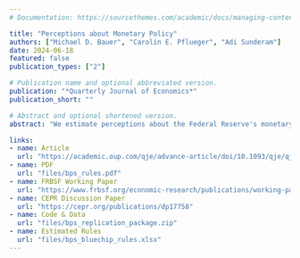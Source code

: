 ```yaml
---
# Documentation: https://sourcethemes.com/academic/docs/managing-content/

title: "Perceptions about Monetary Policy"
authors: ["Michael D. Bauer", "Carolin E. Pflueger", "Adi Sunderam"]
date: 2024-06-18
featured: false
publication_types: ["2"]

# Publication name and optional abbreviated version.
publication: "*Quarterly Journal of Economics*"
publication_short: ""

# Abstract and optional shortened version.
abstract: "We estimate perceptions about the Federal Reserve's monetary policy rule from panel data on professional forecasts of interest rates and macroeconomic conditions. The perceived dependence of the federal funds rate on economic conditions varies substantially over time, in particular over the monetary policy cycle. Forecasters update their perceptions about the Fed's policy rule in response to monetary policy actions, measured by high-frequency interest rate surprises, suggesting that they have imperfect information about the rule. Monetary policy perceptions matter for monetary transmission, as they affect the sensitivity of interest rates to macroeconomic news, term premia in long-term bonds, and the response of the stock market to monetary policy surprises. A simple learning model with forecaster heterogeneity and incomplete information about the policy rule motivates and explains our empirical findings."

links:
- name: Article
  url: "https://academic.oup.com/qje/advance-article/doi/10.1093/qje/qjae021/7699086"
- name: PDF
  url: "files/bps_rules.pdf"
- name: FRBSF Working Paper
  url: "https://www.frbsf.org/economic-research/publications/working-papers/2023/31/"
- name: CEPR Discussion Paper
  url: "https://cepr.org/publications/dp17758"
- name: Code & Data
  url: "files/bps_replication_package.zip"
- name: Estimated Rules
  url: "files/bps_bluechip_rules.xlsx"
---
```


